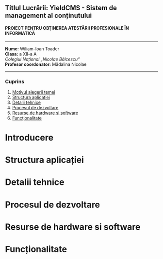
## **Titlul Lucrării:** YieldCMS - Sistem de management al conținutului  
#### PROIECT PENTRU OBŢINEREA ATESTĂRII PROFESIONALE ÎN INFORMATICĂ   
---  

**Nume:** Wiliam-Ioan Toader  
**Clasa:** a XII-a A  
*Colegiul Național „Nicolae Bălcescu”*  
**Profesor coordonator:** Mădalina Nicolae  

---  

### Cuprins  

1. [Motivul alegerii temei](#Introducere)  
2. [Structura aplicației](#Structura-aplicației)  
3. [Detalii tehnice](#Detalii-tehnice)  
4. [Procesul de dezvoltare](#Procesul-de-dezvoltare)  
5. [Resurse de hardware si software](#Resurse-de-hardware-si-software)  
6. [Funcționalitate](#Funcționalitate)  


# Introducere  

# Structura aplicației  

# Detalii tehnice  

# Procesul de dezvoltare  

# Resurse de hardware si software  

# Funcționalitate  
